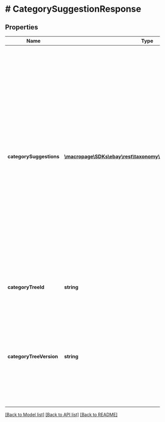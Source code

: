 # # CategorySuggestionResponse

## Properties

Name | Type | Description | Notes
------------ | ------------- | ------------- | -------------
**categorySuggestions** | [**\macropage\SDKs\ebay\rest\taxonomy\Model\CategorySuggestion[]**](CategorySuggestion.md) | Contains details about one or more suggested categories that correspond to the provided keywords. The array of suggested categories is sorted in order of eBay&#39;s confidence of the relevance of each category (the first category is the most relevant). Important: This call is not supported in the Sandbox environment. It will return a response payload in which the categoryName fields contain random or boilerplate text regardless of the query submitted. | [optional]
**categoryTreeId** | **string** | The unique identifier of the eBay category tree from which suggestions are returned. | [optional]
**categoryTreeVersion** | **string** | The version of the category tree identified by categoryTreeId. It&#39;s a good idea to cache this value for comparison so you can determine if this category tree has been modified in subsequent calls. | [optional]

[[Back to Model list]](../../README.md#models) [[Back to API list]](../../README.md#endpoints) [[Back to README]](../../README.md)
